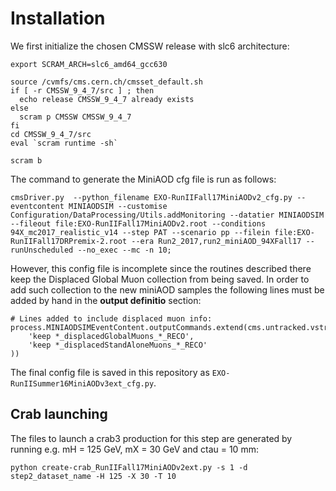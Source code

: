 # Installation

We first initialize the chosen CMSSW release with slc6 architecture:
```
export SCRAM_ARCH=slc6_amd64_gcc630

source /cvmfs/cms.cern.ch/cmsset_default.sh
if [ -r CMSSW_9_4_7/src ] ; then
  echo release CMSSW_9_4_7 already exists
else
  scram p CMSSW CMSSW_9_4_7
fi
cd CMSSW_9_4_7/src
eval `scram runtime -sh`

scram b
```

The command to generate the MiniAOD cfg file is run as follows:
```
cmsDriver.py  --python_filename EXO-RunIIFall17MiniAODv2_cfg.py --eventcontent MINIAODSIM --customise Configuration/DataProcessing/Utils.addMonitoring --datatier MINIAODSIM --fileout file:EXO-RunIIFall17MiniAODv2.root --conditions 94X_mc2017_realistic_v14 --step PAT --scenario pp --filein file:EXO-RunIIFall17DRPremix-2.root --era Run2_2017,run2_miniAOD_94XFall17 --runUnscheduled --no_exec --mc -n 10;
```

However, this config file is incomplete since the routines described there keep the Displaced Global Muon collection from being saved. In order to add such collection to the new miniAOD samples the following lines must be added by hand in the <strong>output definitio</strong> section:
```
# Lines added to include displaced muon info:
process.MINIAODSIMEventContent.outputCommands.extend(cms.untracked.vstring(
    'keep *_displacedGlobalMuons_*_RECO',
    'keep *_displacedStandAloneMuons_*_RECO'
))
```

The final config file is saved in this repository as ```EXO-RunIISummer16MiniAODv3ext_cfg.py```.

## Crab launching

The files to launch a crab3 production for this step are generated by running e.g. mH = 125 GeV, mX = 30 GeV and ctau = 10 mm:
```
python create-crab_RunIIFall17MiniAODv2ext.py -s 1 -d step2_dataset_name -H 125 -X 30 -T 10
```



